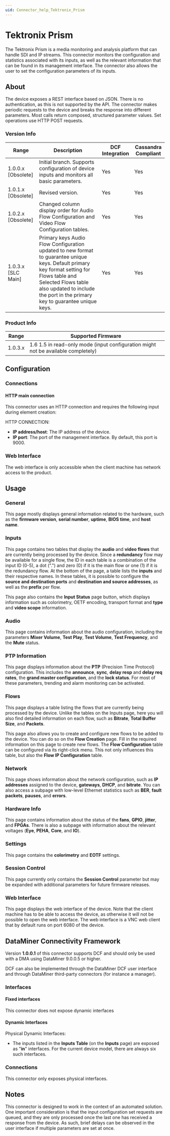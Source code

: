 ```yaml
---
uid: Connector_help_Tektronix_Prism
---
```


# Tektronix Prism

The Tektronix Prism is a media monitoring and analysis platform that can handle SDI and IP streams. This connector monitors the configuration and statistics associated with its inputs, as well as the relevant information that can be found in its management interface. The connector also allows the user to set the configuration parameters of its inputs.

## About

The device exposes a REST interface based on JSON. There is no authentication, as this is not supported by the API. The connector makes periodic requests to the device and breaks the response into different parameters. Most calls return composed, structured parameter values. Set operations use HTTP POST requests.

### Version Info

| Range | Description | DCF Integration | Cassandra Compliant |
|--|--|--|--|
| 1.0.0.x [Obsolete] | Initial branch. Supports configuration of device inputs and monitors all basic parameters. | Yes | Yes |
| 1.0.1.x [Obsolete] | Revised version. | Yes | Yes |
| 1.0.2.x [Obsolete] | Changed column display order for Audio Flow Configuration and Video Flow Configuration tables. | Yes | Yes |
| 1.0.3.x [SLC Main] | Primary keys Audio Flow Configuration updated to new format to guarantee unique keys. Default primary key format setting for Flows table and Selected Flows table also updated to include the port in the primary key to guarantee unique keys. | Yes | Yes |

### Product Info

| Range     | Supported Firmware                                                                |
|-----------|-----------------------------------------------------------------------------------|
| 1.0.3.x   | 1.6 1.5 in read-only mode (input configuration might not be available completely) |

## Configuration

### Connections

#### HTTP main connection

This connector uses an HTTP connection and requires the following input during element creation:

HTTP CONNECTION:

- **IP address/host**: The IP address of the device.
- **IP port**: The port of the management interface. By default, this port is 9000.

### Web Interface

The web interface is only accessible when the client machine has network access to the product.

## Usage

### General

This page mostly displays general information related to the hardware, such as the **firmware version**, **serial number**, **uptime**, **BIOS time**, and **host name**.

### Inputs

This page contains two tables that display the **audio** and **video flows** that are currently being processed by the device. Since a **redundancy** flow may be available for a single flow, the ID in each table is a combination of the input ID (0-5), a dot (".") and zero (0) if it is the main flow or one (1) if it is the redundancy flow. At the bottom of the page, a table lists the **inputs** and their respective names. In these tables, it is possible to configure the **source and destination ports** and **destination and source addresses**, as well as the **prefix** per flow.

This page also contains the **Input Status** page button, which displays information such as colorimetry, OETF encoding, transport format and **type** and **video scope** information.

### Audio

This page contains information about the audio configuration, including the parameters **Mixer Volume**, **Test Play**, **Test Volume**, **Test Frequency**, and the **Mute** status.

### PTP Information

This page displays information about the **PTP** (Precision Time Protocol) configuration. This includes the **announce**, **sync**, **delay resp** and **delay req rates**, the **grand master configuration**, and the **lock status**. For most of these parameters, trending and alarm monitoring can be activated.

### Flows

This page displays a table listing the flows that are currently being processed by the device. Unlike the tables on the Inputs page, here you will also find detailed information on each flow, such as **Bitrate**, **Total Buffer Size**, and **Packets**.

This page also allows you to create and configure new flows to be added to the device. You can do so on the **Flow Creation** page. Fill in the required information on this page to create new flows. The **Flow Configuration** table can be configured via its right-click menu. This not only influences this table, but also the **Flow IP Configuration** table.

### Network

This page shows information about the network configuration, such as **IP addresses** assigned to the device, **gateways**, **DHCP**, and **bitrate**. You can also access a subpage with low-level Ethernet statistics such as **BER**, **fault packets**, **pauses**, and **errors**.

### Hardware Info

This page contains information about the status of the **fans**, **GPIO**, **jitter**, and **FPGAs**. There is also a subpage with information about the relevant voltages (**Eye**, **PEHA**, **Core**, and **IO**).

### Settings

This page contains the **colorimetry** and **EOTF** settings.

### Session Control

This page currently only contains the **Session Control** parameter but may be expanded with additional parameters for future firmware releases.

### Web Interface

This page displays the web interface of the device. Note that the client machine has to be able to access the device, as otherwise it will not be possible to open the web interface. The web interface is a VNC web client that by default runs on port 6080 of the device.

## DataMiner Connectivity Framework

Version **1.0.0.1** of this connector supports DCF and should only be used with a DMA using DataMiner 9.0.0.5 or higher.

DCF can also be implemented through the DataMiner DCF user interface and through DataMiner third-party connectors (for instance a manager).

### Interfaces

#### Fixed interfaces

This connector does not expose dynamic interfaces

#### Dynamic Interfaces

Physical Dynamic Interfaces:

- The inputs listed in the **Inputs Table** (on the **Inputs** page) are exposed as "**in**" interfaces. For the current device model, there are always six such interfaces.

### Connections

This connector only exposes physical interfaces.

## Notes

This connector is designed to work in the context of an automated solution. One important consideration is that the input configuration set requests are queued, and they are only processed once the last one has received a response from the device. As such, brief delays can be observed in the user interface if multiple parameters are set at once.
